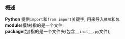 ### 概述
**Python** 提供`import`和`from import`关键字, 用来导入`模块`和`包`.  
**module**(模块)指的是一个文件;  
**package**(包)指的是一个文件夹(包含`__init__.py`文件);      

